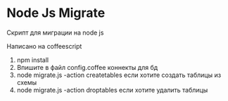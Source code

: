 <h1>Node Js Migrate</h1>

<p>Скрипт для миграции на node js</p>

<p>Написано на coffeescript</p>

<ol>
<li>npm install</li>
<li>Впишите в файл config.coffee коннекты для бд</li>
<li>node migrate.js -action createtables если хотите создать таблицы из схемы</li>
<li>node migrate.js -action droptables если хотите удалить таблицы</li>
</ol>

